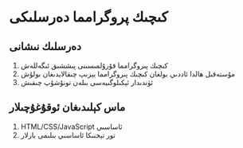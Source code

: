 # كىچىك پروگرامما دەرسلىكى 



## دەرسلىك نىشانى



1. كىچىك پىروگرامما قۇرۇلمىسىنى پىششىق ئىگەللەش
2. مۇستەقىل ھالدا ئاددىي بولغان كىچىك پىروگرامما يېزىپ چىقالايدىغان بولۇش
3. ئۈندىدار ئېكىلوگىيەسى بىلەن تونۇشۇپ چىقىش



## ماس كېلىدىغان ئوقۇغۇچىلار



1. HTML/CSS/JavaScript ئاساسىي
2. تور تېخنىكا ئاساسىي بىلىمى بارلار



